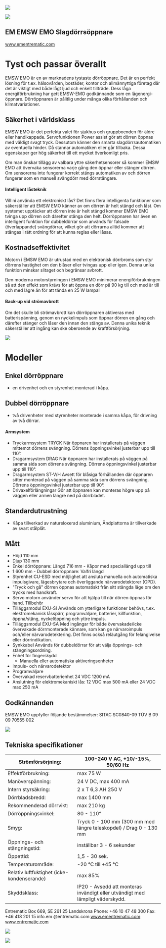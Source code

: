![](_page_0_Picture_0.jpeg)

![](_page_0_Picture_1.jpeg)

## EM EMSW EMO Slagdörrsöppnare

www.ementrematic.com

# Tyst och passar överallt

EMSW EMO är en av marknadens tystaste dörröppnare. Det är en perfekt lösning för t.ex. hälsovården, bostäder, kontor och allmännyttiga företag där det är viktigt med både lågt ljud och enkelt tillträde. Dess låga energiförbrukning har gett EMSW-EMO godkännande som en lågenergi-öppnare. Dörröppnaren är pålitlig under många olika förhållanden och klimatvariationer.

## Säkerhet i världsklass

EMSW EMO är det perfekta valet för sjukhus och gruppboenden för äldre eller handikappade. Servofunktionen Power assist gör att dörren öppnas med väldigt svagt tryck. Dessutom känner den smarta slagdörrsautomatiken av eventuella hinder. Då stannar automatiken eller går tillbaka. Dessa egenskaper ger hög säkerhet till ett mycket överkomligt pris.

Om man önskar tillägg av valbara yttre säkerhetsensorer så kommer EMSW EMO att övervaka sensorerna varje gång den öppnar eller stänger dörren. Om sensorerna inte fungerar korrekt stängs automatiken av och dörren fungerar som en manuell svängdörr med dörrstängare.

#### Intelligent låsteknik

Vill ni använda ett elektroniskt lås? Det finns flera intelligenta funktioner som säkerställer att EMSW EMO känner av om dörren är helt stängd och låst. Om systemet upptäcker att dörren inte är helt stängd kommer EMSW EMO tvinga upp dörren och därefter stänga den helt. Dörröppnaren har även en intelligent funktion för dubbeldörrar som används för falsade (överlappande) svängdörrar, vilket gör att dörrarna alltid kommer att stängas i rätt ordning för att kunna reglas eller låsas.

## Kostnadseffektivitet

Motorn i EMSW EMO är utrustad med en elektronisk dörrbroms som styr dörrens hastighet om den blåser eller tvingas upp eller igen. Denna unika funktion minskar slitaget och begränsar avbrott.

Den moderna motorstyrningen i EMSW EMO minimerar energiförbrukningen så att den effekt som krävs för att öppna en dörr på 90 kg till och med är till och med lägre än för att tända en 25 W lampa!

#### Back-up vid strömavbrott

Om det skulle bli strömavbrott kan dörröppnaren aktiveras med batterispänning, genom en nyckelimpuls som öppnar dörren en gång och därefter stänger och låser den innan den stängs av. Denna unika teknik säkerställer att ingång kan ske oberoende av kraftförsörjning.

![](_page_1_Figure_12.jpeg)

# Modeller

## Enkel dörröppnare

- en drivenhet och en styrenhet monterad i kåpa.

## Dubbel dörröppnare

- två drivenheter med styrenheter monterade i samma kåpa, för drivning av två dörrar.

#### Armsystem

- Tryckarmsystem TRYCK När öppnaren har installerats på väggen mittemot dörrens svängning. Dörrens öppningsvinkel justerbar upp till 110°.
- Dragarmsystem DRAG När öppnaren har installerats på väggen på samma sida som dörrens svängning. Dörrens öppningsvinkel justerbar upp till 110°.
- Dragarmsystem ST-V/H Avsett för blåsiga förhållanden där öppnaren sitter monterad på väggen på samma sida som dörrens svängning. Dörrens öppningsvinkel justerbar upp till 90°.
- Drivaxelförlängningar Gör att öppnaren kan monteras högre upp på väggen eller armen längre ned på dörrbladet.

## Standardutrustning

- Kåpa tillverkad av natureloxerad aluminium, Ändplattorna är tillverkade av svart stålplåt.
## Mått

- Höjd 110 mm
- Djup 130 mm
- Enkel dörröppnare: Längd 716 mm - Kåpor med speciallängd upp till
- 1 600 mm - Dubbel dörröppnare: Valfri längd
- Styrenhet CU-ESD med möjlighet att ansluta manuella och automatiska impulsgivare, lägesbrytare och överliggande närvarodetektorer (OPD).
- "Tryck och gå" dörren öppnas automatiskt från sitt stängda läge om den trycks med handkraft.
- Servo motorn använder servo för att hjälpa till när dörren öppnas för hand. Tillbehör
- Tilläggsmodul EXU-SI Används om ytterligare funktioner behövs, t.ex. elektromekanisk låsspärr, programväljare, batterier, killfunktion, öppna/stäng, nyckelöppning och yttre impuls.
- Tilläggsmodul EXU-SA Med ingångar för både övervakade/icke övervakade dörrmonterade kännare, som kan ge närvaroimpuls och/eller närvarodetektering. Det finns också reläutgång för felangivelse eller dörrindikation.
- Synkkabel Används för dubbeldörrar för att välja öppnings- och stängningsordning.
- Enhet för fingerskydd
	- Manuella eller automatiska aktiveringsenheter
- Impuls- och närvarodetektor
- Programväljare
- Övervakad reservbatterienhet 24 VDC 1200 mA
- Anslutning för elektromekaniskt lås: 12 VDC max 500 mA eller 24 VDC max 250 mA

## Godkännanden

EMSW EMO uppfyller följande bestämmelser: SITAC SC0840-09 TÜV B 09 09 70555 002

![](_page_2_Picture_31.jpeg)

## Tekniska specifikationer

| Strömförsörjning:                          | 100-240 V AC, +10/-15%, 50/60 Hz                                              |
|--------------------------------------------|-------------------------------------------------------------------------------|
| Effektförbrukning:                         | max 75 W                                                                      |
| Manöverspänning:                           | 24 V DC, max 400 mA                                                           |
| Intern styrsäkring:                        | 2 x T 6,3 AH 250 V                                                            |
| Dörrbladsbredd:                            | max 1400 mm                                                                   |
| Rekommenderad dörrvikt:                    | max 210 kg                                                                    |
| Dörröppningsvinkel:                        | 80 - 110°                                                                     |
| Smyg:                                      | Tryck 0 - 100 mm (300 mm med längre teleskopdel) / Drag 0 - 130 mm            |
| Öppnings- och stängningstid:               | inställbar 3 - 6 sekunder                                                     |
| Öppettid:                                  | 1,5 - 30 sek.                                                                 |
| Temperaturområde:                          | -20 °C till +45 °C                                                            |
| Relativ luftfuktighet (icke-kondenserande) | max 85%                                                                       |
| Skyddsklass:                               | IP20 - Avsedd att monteras invändigt eller utvändigt med lämpligt väderskydd. |

Entrematic Box 669, SE 261 25 Landskrona Phone: +46 10 47 48 300 Fax: +46 418 201 15 info.em @entrematic.com www.ementrematic.com www.entrematic.com

![](_page_3_Picture_2.jpeg)

![](_page_3_Figure_3.jpeg)